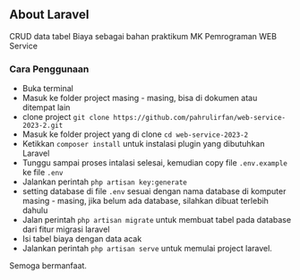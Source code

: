 ## About Laravel

CRUD data tabel Biaya sebagai bahan praktikum MK Pemrograman WEB Service

### Cara Penggunaan
- Buka terminal 
- Masuk ke folder project masing - masing, bisa di dokumen atau ditempat lain
- clone project ```git clone https://github.com/pahrulirfan/web-service-2023-2.git```
- Masuk ke folder project yang di clone ```cd web-service-2023-2```
- Ketikkan ```composer install``` untuk instalasi plugin yang dibutuhkan Laravel
- Tunggu sampai proses intalasi selesai, kemudian copy file ```.env.example``` ke file ```.env```
- Jalankan perintah ```php artisan key:generate```
- setting database di file ```.env``` sesuai dengan nama database di komputer masing - masing, jika belum ada database, silahkan dibuat terlebih dahulu
- Jalan perintah ```php artisan migrate``` untuk membuat tabel pada database dari fitur migrasi laravel
- Isi tabel biaya dengan data acak
- Jalankan perintah ```php artisan serve``` untuk memulai project laravel.

Semoga bermanfaat.
